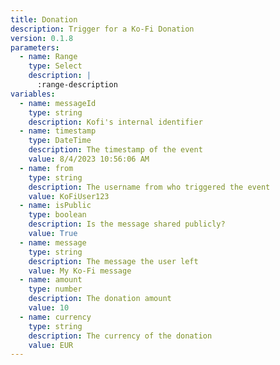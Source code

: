 ```yaml
---
title: Donation
description: Trigger for a Ko-Fi Donation
version: 0.1.8
parameters:
  - name: Range
    type: Select
    description: |
      :range-description
variables:
  - name: messageId
    type: string
    description: Kofi's internal identifier
  - name: timestamp
    type: DateTime
    description: The timestamp of the event
    value: 8/4/2023 10:56:06 AM
  - name: from
    type: string
    description: The username from who triggered the event
    value: KoFiUser123
  - name: isPublic
    type: boolean
    description: Is the message shared publicly?
    value: True
  - name: message
    type: string
    description: The message the user left
    value: My Ko-Fi message
  - name: amount
    type: number
    description: The donation amount
    value: 10
  - name: currency
    type: string
    description: The currency of the donation
    value: EUR
---
```


